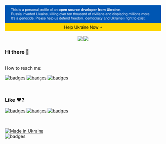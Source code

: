 
[![Stand With Ukraine](https://raw.githubusercontent.com/vshymanskyy/StandWithUkraine/main/banner-personal-page.svg)](https://stand-with-ukraine.pp.ua)

<div align="center">
<img src="https://github-readme-stats.vercel.app/api?username=xyzroe&show_icons=true&theme=merko" height="160px" />
<img src="https://github-readme-stats.vercel.app/api/top-langs/?username=xyzroe&layout=compact&theme=merko" height="160px" />
</div>

### Hi there 👋
  
  
<br>
How to reach me:

[![badges](https://badges.aleen42.com/src/wechat.svg)](https://github.com/xyzroe/xyzroe/blob/main/wechat.png)
[![badges](https://badges.aleen42.com/src/telegram.svg)](https://t.me/xyzroe) 
[![badges](https://badges.aleen42.com/src/whatsapp.svg)](https://github.com/xyzroe/xyzroe/blob/main/whatsapp.png)

<br>  
  
### Like ♥️?  
[![badges](https://badges.aleen42.com/src/buymeacoffee.svg)](https://www.buymeacoffee.com/xyzroe) 
[![badges](https://badges.aleen42.com/src/github.svg)](https://github.com/sponsors/xyzroe)
[![badges](https://badges.aleen42.com/src/paypal.svg)](http://paypal.me/xyzroe) 

<br><br>
[![Made in Ukraine](https://img.shields.io/badge/made_in-ukraine-ffd700.svg?labelColor=0057b7)](https://stand-with-ukraine.pp.ua)  
![badges](http://ForTheBadge.com/images/badges/built-with-love.svg)

<!--
**xyzroe/xyzroe** is a ✨ _special_ ✨ repository because its `README.md` (this file) appears on your GitHub profile.

Here are some ideas to get you started:

- 🔭 I’m currently working on ...
- 🌱 I’m currently learning ...
- 👯 I’m looking to collaborate on ...
- 🤔 I’m looking for help with ...
- 💬 Ask me about ...
- 📫 How to reach me: ...
- 😄 Pronouns: ...
- ⚡ Fun fact: ...
-->

